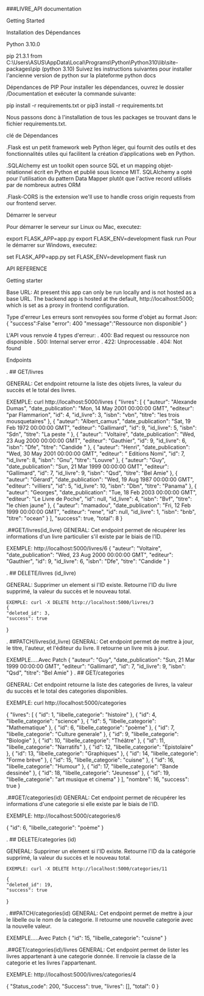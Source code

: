 ###LIVRE_API documentation

Getting Started

Installation des Dépendances

Python 3.10.0

pip 21.3.1 from C:\Users\ASUS\AppData\Local\Programs\Python\Python310\lib\site-packages\pip (python 3.10)
Suivez les instructions suivantes pour installer l'ancienne version de python sur la plateforme python docs

Dépendances de PIP
Pour installer les dépendances, ouvrez le dossier /Documentation et exécuter la commande suivante:

pip install -r requirements.txt
or
pip3 install -r requirements.txt

Nous passons donc à l'installation de tous les packages se trouvant dans le fichier requirements.txt.

clé de Dépendances

.Flask est un petit framework web Python léger, qui fournit des outils et des fonctionnalités utiles qui facilitent la création d’applications web en Python.

.SQLAlchemy est un toolkit open source SQL et un mapping objet-relationnel écrit en Python et publié sous licence MIT. SQLAlchemy a opté pour l'utilisation du pattern Data Mapper plutôt que l'active record utilisés par de nombreux autres ORM

.Flask-CORS is the extension we'll use to handle cross origin requests from our frontend server.

Démarrer le serveur

Pour démarrer le serveur sur Linux ou Mac, executez:

export FLASK_APP=app.py
export FLASK_ENV=development
flask run
Pour le démarrer sur Windows, executez:

set FLASK_APP=app.py
set FLASK_ENV=development
flask run

API REFERENCE

Getting starter

Base URL: At present this app can only be run locally and is not hosted as a base URL. The backend app is hosted at the default, http://localhost:5000; which is set as a proxy in frontend configuration.

Type d'erreur
Les erreurs sont renvoyées sou forme d'objet au format Json: { "success":False "error": 400 "message":"Ressource non disponible" }

L'API vous renvoie 4 types d'erreur: . 400: Bad request ou ressource non disponible . 500: Internal server error . 422: Unprocessable . 404: Not found

Endpoints

. ## GET/livres

GENERAL:
    Cet endpoint retourne la liste des objets livres, la valeur du succès et le total des livres. 

    
EXEMPLE: curl http://localhost:5000/livres
{
    "livres": [
        {
            "auteur": "Alexande Dumas",
            "date_publication": "Mon, 14 May 2001 00:00:00 GMT",
            "editeur": "par Flammarion",
            "id": 4,
            "id_livre": 3,
            "isbn": "vbn",
            "titre": "les trois mousquetaires"
        },
        {
            "auteur": "Albert_camus",
            "date_publication": "Sat, 19 Feb 1972 00:00:00 GMT",
            "editeur": "Gallimard",
            "id": 9,
            "id_livre": 5,
            "isbn": "Sdn",
            "titre": "La peste "
        },
        {
            "auteur": "Voltaire",
            "date_publication": "Wed, 23 Aug 2000 00:00:00 GMT",
            "editeur": "Gauthier",
            "id": 9,
            "id_livre": 6,
            "isbn": "Dfe",
            "titre": "Candide "
        },
        {
            "auteur": "Henri",
            "date_publication": "Wed, 30 May 2001 00:00:00 GMT",
            "editeur": " Editions Nomi",
            "id": 7,
            "id_livre": 8,
            "isbn": "Gnu",
            "titre": "Louvre"
        },
        {
            "auteur": "Guy",
            "date_publication": "Sun, 21 Mar 1999 00:00:00 GMT",
            "editeur": "Gallimard",
            "id": 7,
            "id_livre": 9,
            "isbn": "Qsd",
            "titre": "Bel Amie"
        },
        {
            "auteur": "Gérard",
            "date_publication": "Wed, 19 Aug 1987 00:00:00 GMT",
            "editeur": "villiers",
            "id": 5,
            "id_livre": 10,
            "isbn": "Dbn",
            "titre": "Panama"
        },
        {
            "auteur": "Georges",
            "date_publication": "Tue, 18 Feb 2003 00:00:00 GMT",
            "editeur": "Le Livre de Poche",
            "id": null,
            "id_livre": 4,
            "isbn": "Bvf",
            "titre": "le chien jaune"
        },
        {
            "auteur": "mamadou",
            "date_publication": "Fri, 12 Feb 1999 00:00:00 GMT",
            "editeur": "rene",
            "id": null,
            "id_livre": 1,
            "isbn": "bnb",
            "titre": "ocean"
        }
    ],
    "success": true,
    "total": 8
}


.##GET/livres(id_livre) GENERAL: Cet endpoint permet de récupérer les informations d'un livre particulier s'il existe par le biais de l'ID.

EXEMPLE: http://localhost:5000/livres/6
{
    "auteur": "Voltaire",
    "date_publication": "Wed, 23 Aug 2000 00:00:00 GMT",
    "editeur": "Gauthier",
    "id": 9,
    "id_livre": 6,
    "isbn": "Dfe",
    "titre": "Candide "
}

. ## DELETE/livres (id_livre)

GENERAL:
    Supprimer un element si l'ID existe. Retourne l'ID du livre supprimé, la valeur du succès et le nouveau total.

    EXEMPLE: curl -X DELETE http://localhost:5000/livres/3
    {
    "deleted_id": 3,
    "success": true
}

. ##PATCH/livres(id_livre) GENERAL: Cet endpoint permet de mettre à jour, le titre, l'auteur, et l'éditeur du livre. Il retourne un livre mis à jour.

EXEMPLE.....Avec Patch
{
    "auteur": "Guy",
    "date_publication": "Sun, 21 Mar 1999 00:00:00 GMT",
    "editeur": "Gallimard",
    "id": 7,
    "id_livre": 9,
    "isbn": "Qsd",
    "titre": "Bel Amie"
}
. ## GET/categories

  GENERAL:
      Cet endpoint retourne la liste des categories de livres, la valeur du succès et le total des categories disponibles. 
  
  EXEMPLE: curl http://localhost:5000/categories

  {
    "livres": [
        {
            "id": 1,
            "libelle_categorie": "histoire"
        },
        {
            "id": 4,
            "libelle_categorie": "science"
        },
        {
            "id": 5,
            "libelle_categorie": "Mathematique"
        },
        {
            "id": 6,
            "libelle_categorie": "poème"
        },
        {
            "id": 7,
            "libelle_categorie": "Culture generale"
        },
        {
            "id": 9,
            "libelle_categorie": "Biologie"
        },
        {
            "id": 10,
            "libelle_categorie": "Théâtre"
        },
        {
            "id": 11,
            "libelle_categorie": "Narratifs"
        },
        {
            "id": 12,
            "libelle_categorie": "Epistolaire"
        },
        {
            "id": 13,
            "libelle_categorie": "Graphiques"
        },
        {
            "id": 14,
            "libelle_categorie": "Forme brève"
        },
        {
            "id": 15,
            "libelle_categorie": "cuisne"
        },
        {
            "id": 16,
            "libelle_categorie": "Humour"
        },
        {
            "id": 17,
            "libelle_categorie": "Bande dessinée"
        },
        {
            "id": 18,
            "libelle_categorie": "Jeunesse"
        },
        {
            "id": 19,
            "libelle_categorie": "art musique et cinema"
        }
    ],
    "nombre": 16,
    "success": true
}

.##GET/categories(id) GENERAL: Cet endpoint permet de récupérer les informations d'une categorie si elle existe par le biais de l'ID.

EXEMPLE: http://localhost:5000/categories/6

{
    "id": 6,
    "libelle_categorie": "poème"
}

. ## DELETE/categories (id)

GENERAL:
    Supprimer un element si l'ID existe. Retourne l'ID da la catégorie supprimé, la valeur du succès et le nouveau total.

    EXEMPLE: curl -X DELETE http://localhost:5000/categories/11

    {
    "deleted_id": 19,
    "success": true
}


. ##PATCH/categories(id) GENERAL: Cet endpoint permet de mettre à jour le libelle ou le nom de la categorie. Il retourne une nouvelle categorie avec la nouvelle valeur.

EXEMPLE.....Avec Patch
{
    "id": 15,
    "libelle_categorie": "cuisne"
}

.##GET/categories(id)/livres
GENERAL:
Cet endpoint permet de lister les livres appartenant à une categorie donnée.
Il renvoie la classe de la categorie et les livres l'appartenant.

  EXEMPLE: http://localhost:5000/livres/categories/4

  {
    "Status_code": 200,
    "Success": true,
    "livres": [],
    "total": 0
}

